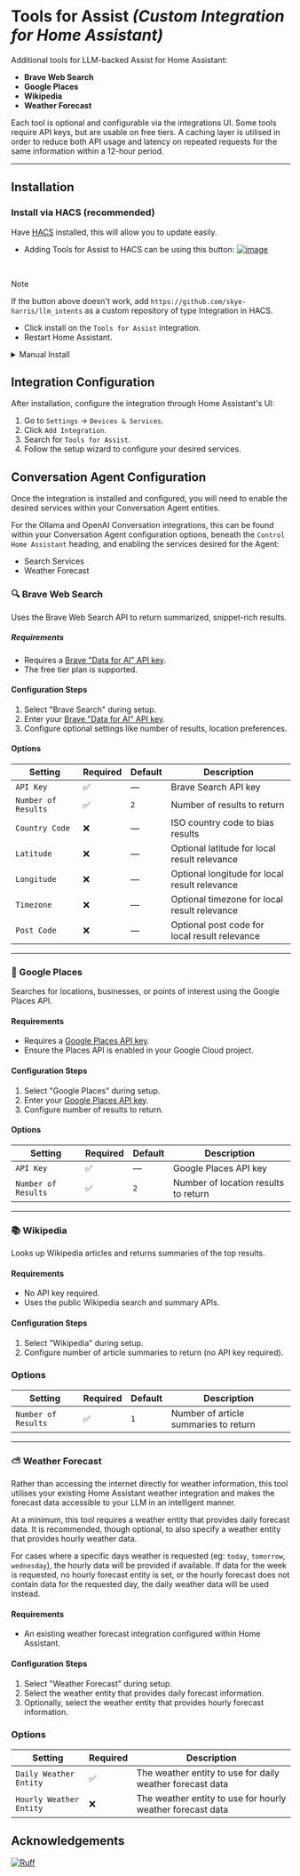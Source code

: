 # Tools for Assist _(Custom Integration for Home Assistant)_

Additional tools for LLM-backed Assist for Home Assistant:

* **Brave Web Search**
* **Google Places**
* **Wikipedia**
* **Weather Forecast**

Each tool is optional and configurable via the integrations UI. Some tools require API keys, but are usable on free tiers.
A caching layer is utilised in order to reduce both API usage and latency on repeated requests for the same information within a 12-hour period.

---

## Installation

### Install via HACS (recommended)

Have [HACS](https://hacs.xyz/) installed, this will allow you to update easily.

* Adding Tools for Assist to HACS can be using this button:
  [![image](https://my.home-assistant.io/badges/hacs_repository.svg)](https://my.home-assistant.io/redirect/hacs_repository/?owner=skye-harris&repository=llm-intents&category=integration)

<br>

> [!NOTE]
> If the button above doesn't work, add `https://github.com/skye-harris/llm_intents` as a custom repository of type Integration in HACS.

* Click install on the `Tools for Assist` integration.
* Restart Home Assistant.

<details><summary>Manual Install</summary>

* Copy the `llm-intents`  folder from [latest release](https://github.com/skye-harris/llm_intents/releases/latest) to the [
  `custom_components` folder](https://developers.home-assistant.io/docs/creating_integration_file_structure/#where-home-assistant-looks-for-integrations) in your config directory.
* Restart the Home Assistant.

</details>

## Integration Configuration

After installation, configure the integration through Home Assistant's UI:

1. Go to `Settings` → `Devices & Services`.
2. Click `Add Integration`.
3. Search for `Tools for Assist`.
4. Follow the setup wizard to configure your desired services.

## Conversation Agent Configuration 

Once the integration is installed and configured, you will need to enable the desired services within your Conversation Agent entities.

For the Ollama and OpenAI Conversation integrations, this can be found within your Conversation Agent configuration options, beneath
the `Control Home Assistant` heading, and enabling the services desired for the Agent:
- Search Services
- Weather Forecast

### 🔍 Brave Web Search

Uses the Brave Web Search API to return summarized, snippet-rich results.

##### Requirements

* Requires a [Brave "Data for AI" API key](https://api-dashboard.search.brave.com/app/subscriptions/subscribe?tab=ai).
* The free tier plan is supported.

#### Configuration Steps

1. Select "Brave Search" during setup.
2. Enter your [Brave "Data for AI" API key](https://api-dashboard.search.brave.com/app/subscriptions/subscribe?tab=ai).
3. Configure optional settings like number of results, location preferences.

#### Options

| Setting             | Required | Default | Description                                   |
|---------------------|----------|---------|-----------------------------------------------|
| `API Key`           | ✅        | —       | Brave Search API key                          |
| `Number of Results` | ✅        | `2`     | Number of results to return                   |
| `Country Code`      | ❌        | —       | ISO country code to bias results              |
| `Latitude`          | ❌        | —       | Optional latitude for local result relevance  |
| `Longitude`         | ❌        | —       | Optional longitude for local result relevance |
| `Timezone`          | ❌        | —       | Optional timezone for local result relevance  |
| `Post Code`         | ❌        | —       | Optional post code for local result relevance |

---

### 📍 Google Places

Searches for locations, businesses, or points of interest using the Google Places API.

#### Requirements

* Requires a [Google Places API key](https://developers.google.com/maps/documentation/places/web-service/overview).
* Ensure the Places API is enabled in your Google Cloud project.

#### Configuration Steps

1. Select "Google Places" during setup.
2. Enter your [Google Places API key](https://developers.google.com/maps/documentation/places/web-service/overview).
3. Configure number of results to return.

#### Options

| Setting             | Required | Default | Description                          |
|---------------------|----------|---------|--------------------------------------|
| `API Key`           | ✅        | —       | Google Places API key                |
| `Number of Results` | ✅        | `2`     | Number of location results to return |

---

### 📚 Wikipedia

Looks up Wikipedia articles and returns summaries of the top results.

#### Requirements

* No API key required.
* Uses the public Wikipedia search and summary APIs.

#### Configuration Steps

1. Select "Wikipedia" during setup.
2. Configure number of article summaries to return (no API key required).

### Options

| Setting             | Required | Default | Description                           |
|---------------------|----------|---------|---------------------------------------|
| `Number of Results` | ✅        | `1`     | Number of article summaries to return |

---

### ⛅ Weather Forecast

Rather than accessing the internet directly for weather information, this tool utilises your existing Home Assistant weather integration and makes the forecast data accessible to your LLM in an intelligent manner.

At a minimum, this tool requires a weather entity that provides daily forecast data.
It is recommended, though optional, to also specify a weather entity that provides hourly weather data.

For cases where a specific days weather is requested (eg: `today`, `tomorrow`, `wednesday`), the hourly data will be provided if available.
If data for the week is requested, no hourly forecast entity is set, or the hourly forecast does not contain data for the requested day, the daily weather data will be used instead.

#### Requirements

* An existing weather forecast integration configured within Home Assistant.

#### Configuration Steps

1. Select "Weather Forecast" during setup.
2. Select the weather entity that provides daily forecast information.
3. Optionally, select the weather entity that provides hourly forecast information.

### Options

| Setting                 | Required | Description                                                 |
|-------------------------|----------|-------------------------------------------------------------|
| `Daily Weather Entity`  | ✅        | The weather entity to use for daily weather forecast data  |
| `Hourly Weather Entity` | ❌        | The weather entity to use for hourly weather forecast data |

## Acknowledgements

[![Ruff](https://img.shields.io/endpoint?url=https://raw.githubusercontent.com/astral-sh/ruff/main/assets/badge/v2.json)](https://github.com/astral-sh/ruff)
